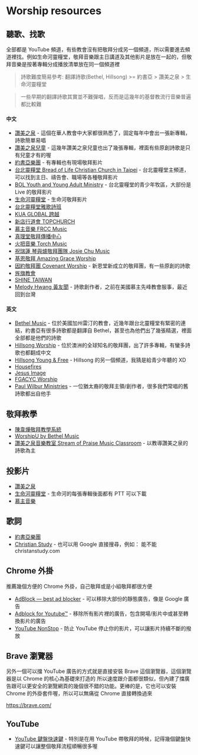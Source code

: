 # Worship resources

## 聽歌、找歌

全部都是 YouTube 頻道，有些教會沒有把敬拜分成另一個頻道，所以需要進去頻道裡找。例如生命河靈糧堂，敬拜音樂跟主日講道及其他影片是放在一起的，但敬拜音樂是按著專輯分成播放清單放在同一個頻道裡

> 詩歌難度簡易參考: 翻譯詩歌(Bethel, Hillsong) >= 約書亞 > 讚美之泉 > 生命河靈糧堂

> 一些早期的翻譯詩歌其實並不難彈唱，反而是這幾年的基督教流行音樂普遍都比較難

#### 中文

- [讚美之泉](https://www.youtube.com/channel/UC00EceQGGCMucNvwOS-jQ7A) - 這個在華人教會中大家都很熟悉了，固定每年中會出一張新專輯，詩歌簡單易唱
- [讚美之泉兒童](https://www.youtube.com/channel/UC2KCkfsRUglpjc8tRM65DtQ) - 這幾年讚美之泉兒童也出了幾張專輯，裡面有些原創詩歌是只有兒童才有的喔
- [約書亞樂團](https://www.youtube.com/channel/UC93m2yLo9G4-ZdFMgrdS2LA) - 有專輯也有現場敬拜影片
- [台北靈糧堂 Bread of Life Christian Church in Taipei](https://www.youtube.com/channel/UClDpY60wBFG-j2VEI4kQplQ) - 台北靈糧堂主頻道，可以找到主日、禱告會、職場等各種敬拜影片
- [BOL Youth and Young Adult Ministry](https://www.youtube.com/user/holywood2be) - 台北靈糧堂的青少年牧區，大部份是 Live 的敬拜影片
- [生命河靈糧堂](https://www.youtube.com/channel/UCeOxIcPOMW4jO64C2lTSl-w) - 生命河敬拜影片
- [台北靈糧堂雅歌詩班](https://www.youtube.com/channel/UC3fF55jVlUD3as0CaiAyZ1A)
- [KUA GLOBAL 跨越](https://www.youtube.com/channel/UC7kIJ3kuhr1zMYQU4R67Iyw)
- [新店行道會 TOPCHURCH](https://www.youtube.com/channel/UChntiluSnsVAWBBhmB-m0iQ)
- [慕主音樂 FRCC Music](https://www.youtube.com/channel/UCJIKG4T5pdvXW0bMOVMFU4g)
- [真理堂敬拜傳播中心](https://www.youtube.com/channel/UCyi03gMxiRQJ_eJp6WKadOA)
- [火把音樂 Torch Music](https://www.youtube.com/channel/UCfKhYkv7rd-YNuz3bnWLB5g)
- [祝瑞蓮 琴與爐敬拜團隊 Josie Chu Music](https://www.youtube.com/channel/UC5Ovvw_MKLDMO1WVlV0zKzg)
- [基恩敬拜 Amazing Grace Worship](https://www.youtube.com/channel/UCGpiURDJzGW0KLobc_pQLpw)
- [因約敬拜團 Covenant Worship](https://www.youtube.com/channel/UCzDGu50DV3IvG_YzkBZejDg) - 新恩堂新成立的敬拜團，有一些原創的詩歌
- [旌旗教會](https://www.youtube.com/channel/UCLkrfxHnrqA2hu01i7SbP_w)
- [SHINE TAIWAN](https://www.youtube.com/channel/UCft3VWHAWROtaBwFV-iOg-Q)
- [Melody Hwang 黃友聞](https://www.youtube.com/channel/UCxlE7f7pmIEpbeEDNttUCVw) - 詩歌創作者，之前在美國慕主先峰教會服事，最近回到台灣

#### 英文

- [Bethel Music](https://www.youtube.com/channel/UCbertc-gMbkkHuSmg0qwnxw) - 位於美國加州雷汀的教會，近幾年跟台北靈糧堂有緊密的連結，約書亞有很多詩歌都是翻譯自 Bethel，甚至也為他們出了幾張精選，裡面全部都是他們的詩歌
- [Hillsong Worship](https://www.youtube.com/channel/UC4q12NoPNySbVqwpw4iO5Vg) - 位於澳洲的全球知名的敬拜團，出了許多專輯，有蠻多詩歌也都翻成中文
- [Hillsong Young & Free](https://www.youtube.com/user/HillsongYoungAndFree) - Hillsong 的另一個頻道，我猜是給青少年聽的 XD
- [Housefires](https://www.youtube.com/channel/UCF80293azxnDAdbOa7fFKfw)
- [Jesus Image](https://www.youtube.com/channel/UCu-rO0kN-fbuGKTllbuEvZw)
- [FGACYC Worship](https://www.youtube.com/channel/UCDgUpUOa_ZG5qBVqwmihZdw)
- [Paul Wilbur Ministries](https://www.youtube.com/channel/UCMPKrH6El9I7pAmHK2XHqyQ) - 一位猶太裔的敬拜主領/創作者，很多我們常唱的舊詩歌都出自他手

## 敬拜教學

- [陳韋燁敬拜教學系統](https://www.youtube.com/channel/UCEJ6F6o4dAnV9f3C9YGxIQg)
- [WorshipU by Bethel Music](https://www.youtube.com/channel/UCp7yiXtvaB3UmVMDEelFgWA)
- [讚美之泉音樂教室 Stream of Praise Music Classroom](https://www.youtube.com/playlist?list=PLEY_M7xVVeAsUf1wPedgks59kdri-Mh32) - 以教導讚美之泉的詩歌為主

## 投影片

- [讚美之泉](https://legacy.sop.org/powerpoint/)
- [生命河靈糧堂](https://www.rolcc.net/opencart/index.php?route=product/category&path=18) - 生命河的每張專輯後面都有 PTT 可以下載
- [慕主音樂](https://www.frcc.us/music/creation/)

## 歌詞

- [約書亞樂團](https://www.joshua.com.tw/web/?menu=album&menu_id=27)
- [Christian Study](http://www.christianstudy.com/) - 也可以用 Google 直接搜尋，例如： 能不能 christanstudy.com

## Chrome 外掛

推薦幾個方便的 Chrome 外掛，自己敬拜或是小組敬拜都很方便

- [AdBlock — best ad blocker](https://chrome.google.com/webstore/detail/adblock-%E2%80%94-best-ad-blocker/gighmmpiobklfepjocnamgkkbiglidom) - 可以移除大部份的靜態廣告，像是 Google 廣告
- [Adblock for Youtube™](https://chrome.google.com/webstore/detail/adblock-for-youtube/cmedhionkhpnakcndndgjdbohmhepckk) - 移除所有影片裡的廣告，包含開場/影片中或甚至轉換影片的廣告
- [YouTube NonStop](https://chrome.google.com/webstore/detail/youtube-nonstop/nlkaejimjacpillmajjnopmpbkbnocid) - 防止 YouTube 停止你的影片，可以讓影片持續不斷的撥放

## Brave 瀏覽器

另外一個可以擋 YouTube 廣告的方式就是直接安裝 Brave 這個瀏覽器，這個瀏覽器是以 Chrome 的核心為基礎來打造的
所以速度跟介面都很類似，但內建了擋廣告跟可以更安全的瀏覽網頁的幾個很不錯的功能。更棒的是，它也可以安裝 Chrome 的外掛套件喔，所以可以無痛從 Chrome 直接轉換過來

https://brave.com/

## YouTube

- [YouTube 鍵盤快速鍵](https://support.google.com/youtube/answer/7631406?hl=zh-Hant) - 特別是在用 YouTube 帶敬拜的時候，記得幾個鍵盤快速鍵可以讓整個敬拜流程順暢很多喔
